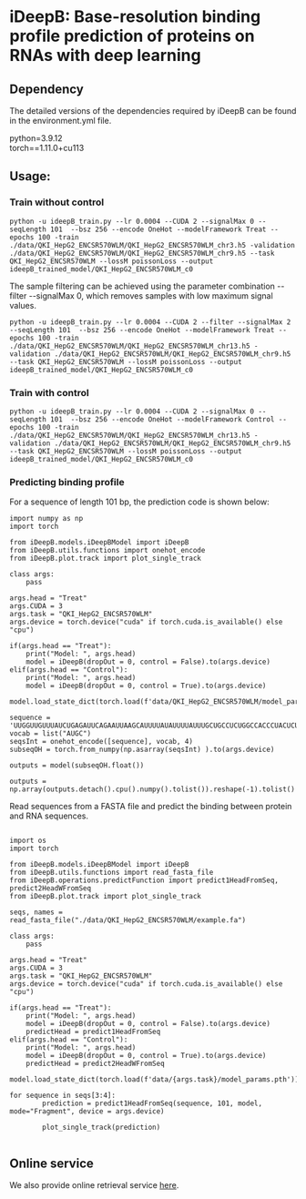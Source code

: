 # iDeepB: Base-resolution binding profile prediction of proteins on RNAs with deep learning

## Dependency
The detailed versions of the dependencies required by iDeepB can be found in the environment.yml file.

python=3.9.12 \
torch==1.11.0+cu113

## Usage:
### Train without control

```
python -u ideepB_train.py --lr 0.0004 --CUDA 2 --signalMax 0 --seqLength 101  --bsz 256 --encode OneHot --modelFramework Treat --epochs 100 -train ./data/QKI_HepG2_ENCSR570WLM/QKI_HepG2_ENCSR570WLM_chr3.h5 -validation ./data/QKI_HepG2_ENCSR570WLM/QKI_HepG2_ENCSR570WLM_chr9.h5 --task QKI_HepG2_ENCSR570WLM --lossM poissonLoss --output ideepB_trained_model/QKI_HepG2_ENCSR570WLM_c0 
```

The sample filtering can be achieved using the parameter combination --filter --signalMax 0, which removes samples with low maximum signal values.
```
python -u ideepB_train.py --lr 0.0004 --CUDA 2 --filter --signalMax 2 --seqLength 101  --bsz 256 --encode OneHot --modelFramework Treat --epochs 100 -train ./data/QKI_HepG2_ENCSR570WLM/QKI_HepG2_ENCSR570WLM_chr13.h5 -validation ./data/QKI_HepG2_ENCSR570WLM/QKI_HepG2_ENCSR570WLM_chr9.h5 --task QKI_HepG2_ENCSR570WLM --lossM poissonLoss --output ideepB_trained_model/QKI_HepG2_ENCSR570WLM_c0 
```

### Train with control
```
python -u ideepB_train.py --lr 0.0004 --CUDA 2 --signalMax 0 --seqLength 101  --bsz 256 --encode OneHot --modelFramework Control --epochs 100 -train ./data/QKI_HepG2_ENCSR570WLM/QKI_HepG2_ENCSR570WLM_chr13.h5 -validation ./data/QKI_HepG2_ENCSR570WLM/QKI_HepG2_ENCSR570WLM_chr9.h5 --task QKI_HepG2_ENCSR570WLM --lossM poissonLoss --output ideepB_trained_model/QKI_HepG2_ENCSR570WLM_c0 
```

### Predicting binding profile 
For a sequence of length 101 bp, the prediction code is shown below:
```
import numpy as np
import torch

from iDeepB.models.iDeepBModel import iDeepB
from iDeepB.utils.functions import onehot_encode
from iDeepB.plot.track import plot_single_track

class args:
    pass

args.head = "Treat"
args.CUDA = 3
args.task = "QKI_HepG2_ENCSR570WLM"
args.device = torch.device("cuda" if torch.cuda.is_available() else "cpu")

if(args.head == "Treat"): 
    print("Model: ", args.head)
    model = iDeepB(dropOut = 0, control = False).to(args.device)
elif(args.head == "Control"): 
    print("Model: ", args.head)
    model = iDeepB(dropOut = 0, control = True).to(args.device)

model.load_state_dict(torch.load(f'data/QKI_HepG2_ENCSR570WLM/model_params.pth'))

sequence = 'UUGGUUGUUUAUCUGAGAUUCAGAAUUAAGCAUUUUAUAUUUUAUUUGCUGCCUCUGGCCACCCUACUCUCUUCCUAACACUCUCUCCCUCUCCCAGUUUU'
vocab = list("AUGC")
seqsInt = onehot_encode([sequence], vocab, 4)
subseqOH = torch.from_numpy(np.asarray(seqsInt) ).to(args.device)

outputs = model(subseqOH.float()) 

outputs = np.array(outputs.detach().cpu().numpy().tolist()).reshape(-1).tolist()   
```

Read sequences from a FASTA file and predict the binding between protein and RNA sequences.
```

import os
import torch

from iDeepB.models.iDeepBModel import iDeepB
from iDeepB.utils.functions import read_fasta_file 
from iDeepB.operations.predictFunction import predict1HeadFromSeq, predict2HeadWFromSeq
from iDeepB.plot.track import plot_single_track

seqs, names = read_fasta_file("./data/QKI_HepG2_ENCSR570WLM/example.fa")

class args:
    pass

args.head = "Treat"
args.CUDA = 3
args.task = "QKI_HepG2_ENCSR570WLM"
args.device = torch.device("cuda" if torch.cuda.is_available() else "cpu")

if(args.head == "Treat"): 
    print("Model: ", args.head)
    model = iDeepB(dropOut = 0, control = False).to(args.device)
    predictHead = predict1HeadFromSeq
elif(args.head == "Control"): 
    print("Model: ", args.head)
    model = iDeepB(dropOut = 0, control = True).to(args.device)
    predictHead = predict2HeadWFromSeq

model.load_state_dict(torch.load(f'data/{args.task}/model_params.pth'))

for sequence in seqs[3:4]:
        prediction = predict1HeadFromSeq(sequence, 101, model, mode="Fragment", device = args.device)

        plot_single_track(prediction)
    
```


## Online service

We also provide online retrieval service [here](http://www.csbio.sjtu.edu.cn/bioinf/iDeepB/).

